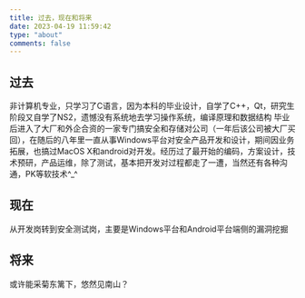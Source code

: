 ```yaml
---
title: 过去，现在和将来
date: 2023-04-19 11:59:42
type: "about"
comments: false
---
```


## 过去

非计算机专业，只学习了C语言，因为本科的毕业设计，自学了C++，Qt，研究生阶段又自学了NS2，遗憾没有系统地去学习操作系统，编译原理和数据结构
毕业后进入了大厂和外企合资的一家专门搞安全和存储对公司（一年后该公司被大厂买回），在随后的八年里一直从事Windows平台对安全产品开发和设计，期间因业务拓展，也搞过MacOS X和android对开发。经历过了最开始的编码，方案设计，技术预研，产品运维，除了测试，基本把开发对过程都走了一遭，当然还有各种沟通，PK等软技术^_^

## 现在

从开发岗转到安全测试岗，主要是Windows平台和Android平台端侧的漏洞挖掘

## 将来

或许能采菊东篱下，悠然见南山？
